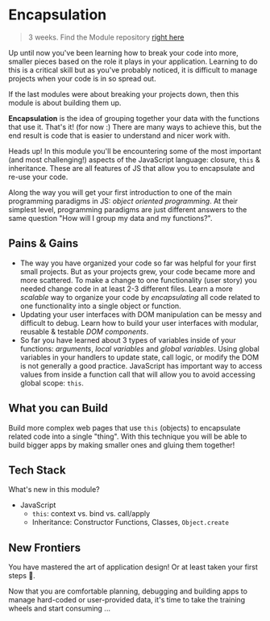# Encapsulation

> 3 weeks. Find the Module repository [right here](https://github.com/hackyourfuturebelgium/encapsulation)

Up until now you've been learning how to break your code into more, smaller pieces based on the role it plays in your application. Learning to do this is a critical skill but as you've probably noticed, it is difficult to manage projects when your code is in so spread out.

If the last modules were about breaking your projects down, then this module is about building them up.

**Encapsulation** is the idea of grouping together your data with the functions that use it. That's it! \(for now :\) There are many ways to achieve this, but the end result is code that is easier to understand and nicer work with.

Heads up! In this module you'll be encountering some of the most important \(and most challenging!\) aspects of the JavaScript language: closure, `this` & inheritance. These are all features of JS that allow you to encapsulate and re-use your code.

Along the way you will get your first introduction to one of the main programming paradigms in JS: _object oriented programming_. At their simplest level, programming paradigms are just different answers to the same question "How will I group my data and my functions?".

## Pains & Gains

- The way you have organized your code so far was helpful for your first small projects. But as your projects grew, your code became more and more scattered. To make a change to one functionality \(user story\) you needed change code in at least 2-3 different files. Learn a more _scalable_ way to organize your code by _encapsulating_ all code related to one functionality into a single object or function.
- Updating your user interfaces with DOM manipulation can be messy and difficult to debug. Learn how to build your user interfaces with modular, reusable & testable _DOM components_.
- So far you have learned about 3 types of variables inside of your functions: _arguments_, _local variables_ and _global variables_. Using global variables in your handlers to update state, call logic, or modify the DOM is not generally a good practice. JavaScript has important way to access values from inside a function call that will allow you to avoid accessing global scope: `this`.

## What you can Build

Build more complex web pages that use `this` \(objects\) to encapsulate related code into a single "thing". With this technique you will be able to build bigger apps by making smaller ones and gluing them together!

## Tech Stack

What's new in this module?

- JavaScript
  - `this`: context vs. bind vs. call/apply
  - Inheritance: Constructor Functions, Classes, `Object.create`

## New Frontiers

You have mastered the art of application design! Or at least taken your first steps :hatching_chick:.

Now that you are comfortable planning, debugging and building apps to manage hard-coded or user-provided data, it's time to take the training wheels and start consuming ...
